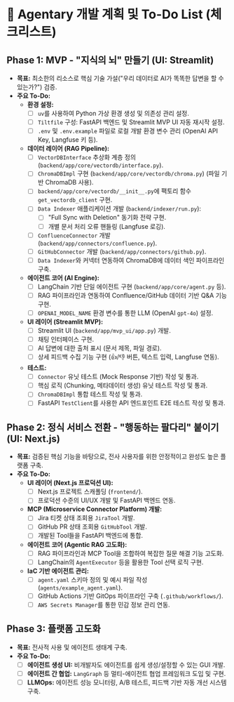 # 🚀 Agentary 개발 계획 및 To-Do List (체크리스트)

## Phase 1: MVP - "지식의 뇌" 만들기 (UI: Streamlit)

* **목표:** 최소한의 리소스로 핵심 기술 가설("우리 데이터로 AI가 똑똑한 답변을 할 수 있는가?") 검증.
* **주요 To-Do:**
  * **환경 설정:**
    * [ ] `uv`를 사용하여 Python 가상 환경 생성 및 의존성 관리 설정.
    * [ ] `Tiltfile` 구성: FastAPI 백엔드 및 Streamlit MVP UI 자동 재시작 설정.
    * [ ] `.env` 및 `.env.example` 파일로 로컬 개발 환경 변수 관리 (OpenAI API Key, Langfuse 키 등).
  * **데이터 레이어 (RAG Pipeline):**
    * [ ] `VectorDBInterface` 추상화 계층 정의 (`backend/app/core/vectordb/interface.py`).
    * [ ] `ChromaDBImpl` 구현 (`backend/app/core/vectordb/chroma.py`) (파일 기반 ChromaDB 사용).
    * [ ] `backend/app/core/vectordb/__init__.py`에 팩토리 함수 `get_vectordb_client` 구현.
    * [ ] `Data Indexer` 애플리케이션 개발 (`backend/indexer/run.py`):
      * [ ] "Full Sync with Deletion" 동기화 전략 구현.
      * [ ] 개별 문서 처리 오류 핸들링 (Langfuse 로깅).
    * [ ] `ConfluenceConnector` 개발 (`backend/app/connectors/confluence.py`).
    * [ ] `GitHubConnector` 개발 (`backend/app/connectors/github.py`).
    * [ ] `Data Indexer`와 커넥터 연동하여 ChromaDB에 데이터 색인 파이프라인 구축.
  * **에이전트 코어 (AI Engine):**
    * [ ] LangChain 기반 단일 에이전트 구현 (`backend/app/core/agent.py` 등).
    * [ ] RAG 파이프라인과 연동하여 Confluence/GitHub 데이터 기반 Q&A 기능 구현.
    * [ ] `OPENAI_MODEL_NAME` 환경 변수를 통한 LLM (OpenAI `gpt-4o`) 설정.
  * **UI 레이어 (Streamlit MVP):**
    * [ ] Streamlit UI (`backend/app/mvp_ui/app.py`) 개발.
    * [ ] 채팅 인터페이스 구현.
    * [ ] AI 답변에 대한 출처 표시 (문서 제목, 파일 경로).
    * [ ] 상세 피드백 수집 기능 구현 (👍/👎 버튼, 텍스트 입력, Langfuse 연동).
  * **테스트:**
    * [ ] `Connector` 유닛 테스트 (Mock Response 기반) 작성 및 통과.
    * [ ] 핵심 로직 (Chunking, 메타데이터 생성) 유닛 테스트 작성 및 통과.
    * [ ] `ChromaDBImpl` 통합 테스트 작성 및 통과.
    * [ ] FastAPI `TestClient`를 사용한 API 엔드포인트 E2E 테스트 작성 및 통과.

## Phase 2: 정식 서비스 전환 - "행동하는 팔다리" 붙이기 (UI: Next.js)

* **목표:** 검증된 핵심 기능을 바탕으로, 전사 사용자를 위한 안정적이고 완성도 높은 플랫폼 구축.
* **주요 To-Do:**
  * **UI 레이어 (Next.js 프로덕션 UI):**
    * [ ] Next.js 프로젝트 스캐폴딩 (`frontend/`).
    * [ ] 프로덕션 수준의 UI/UX 개발 및 FastAPI 백엔드 연동.
  * **MCP (Microservice Connector Platform) 개발:**
    * [ ] Jira 티켓 상태 조회용 `JiraTool` 개발.
    * [ ] GitHub PR 상태 조회용 `GitHubTool` 개발.
    * [ ] 개발된 Tool들을 FastAPI 백엔드에 통합.
  * **에이전트 코어 (Agentic RAG 고도화):**
    * [ ] RAG 파이프라인과 MCP Tool을 조합하여 복잡한 질문 해결 기능 고도화.
    * [ ] LangChain의 `AgentExecutor` 등을 활용한 Tool 선택 로직 구현.
  * **IaC 기반 에이전트 관리:**
    * [ ] `agent.yaml` 스키마 정의 및 예시 파일 작성 (`agents/example_agent.yaml`).
    * [ ] GitHub Actions 기반 GitOps 파이프라인 구축 (`.github/workflows/`).
    * [ ] `AWS Secrets Manager`를 통한 민감 정보 관리 연동.

## Phase 3: 플랫폼 고도화

* **목표:** 전사적 사용 및 에이전트 생태계 구축.
* **주요 To-Do:**
  * [ ] **에이전트 생성 UI:** 비개발자도 에이전트를 쉽게 생성/설정할 수 있는 GUI 개발.
  * [ ] **에이전트 간 협업:** `LangGraph` 등 멀티-에이전트 협업 프레임워크 도입 및 구현.
  * [ ] **LLMOps:** 에이전트 성능 모니터링, A/B 테스트, 피드백 기반 자동 개선 시스템 구축.
